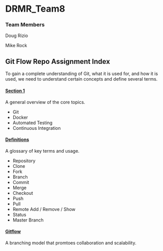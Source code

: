 # DRMR_Team8 

### Team Members

Doug Rizio

Mike Rock



## Git Flow Repo Assignment Index 

To gain a complete understanding of Git, what it is used for, and how it is used, we need to understand certain concepts and define several terms.


#### [Section 1](Section_1_overview.md)

A general overview of the core topics.
- Git
- Docker
- Automated Testing
- Continuous Integration


#### [Definitions](/definitions.md)
A glossary of key terms and usage.
- Repository
- Clone
- Fork
- Branch
- Commit
- Merge
- Checkout
- Push
- Pull 
- Remote Add / Remove / Show
- Status
- Master Branch


#### [Gitflow](/gitflow.md)
A branching model that promtoes collaboration and scalability. 
